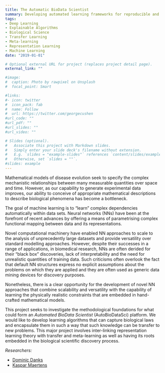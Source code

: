 ```yaml
---
title: The Automatic BioData Scientist
summary: Developing automated learning frameworks for reproducible and transferable biological data analysis.
tags:
- Deep Learning
- Explainable Algorithms
- Biological Science
- Transfer Learning
- Meta-learning
- Representation Learning
- Machine Learning
date: "2019-01-01"

# Optional external URL for project (replaces project detail page).
external_link: ""

#image:
#  caption: Photo by rawpixel on Unsplash
#  focal_point: Smart

#links:
#- icon: twitter
#  icon_pack: fab
#  name: Follow
#  url: https://twitter.com/georgecushen
#url_code: ""
#url_pdf: ""
#url_slides: ""
#url_video: ""

# Slides (optional).
#   Associate this project with Markdown slides.
#   Simply enter your slide deck's filename without extension.
#   E.g. `slides = "example-slides"` references `content/slides/example-slides.md`.
#   Otherwise, set `slides = ""`.
#slides: example
---
```


Mathematical models of disease evolution seek to specify the complex mechanistic relationships between many measurable quantities over space and time. However, as our capability to generate experimental data improves, our ability to conceive of appropriate mathematical descriptions to describe biological phenomena has become a bottleneck. 

The goal of machine learning is to “learn” complex dependencies automatically within data sets.  Neural networks (NNs) have been at the forefront of recent advances by offering a means of parametrising complex functional mapping between data and its representations. 

Novel computational machinery have enabled NN approaches to scale to the analysis of unprecedently large datasets and provide versatility over standard modelling approaches. However, despite their successes in a range of applications, in biomedical research, NNs are often derided for their “black box” discoveries, lack of interpretability and the need for unrealistic quantities of training data. Such criticisms often overlook the fact that default NN structures express no explicit assumptions about the problems on which they are applied and they are often used as generic data mining devices for discovery purposes. 

Nonetheless, there is a clear opportunity for the development of novel NN approaches that combine scalability and versatility with the capability of learning the physically realistic constraints that are embedded in hand-crafted mathematical models.

This project seeks to investigate the methodological foundations for what could form an *Automated BioData Scientist* (AutoBioDataSci) platform. We would like to develop learning algorithms that can capture biological laws and encapsulate them in such a way that such knowledge can be transfer to new problems. This major project involves inter-linking representation learning theory with transfer and meta-learning as well as having its roots embedded in the biological scientific discovery process.


*Researchers:*

- [Dominic Danks](/authors/danks/)
- [Kaspar Maertens](/authors/kaspar/)









